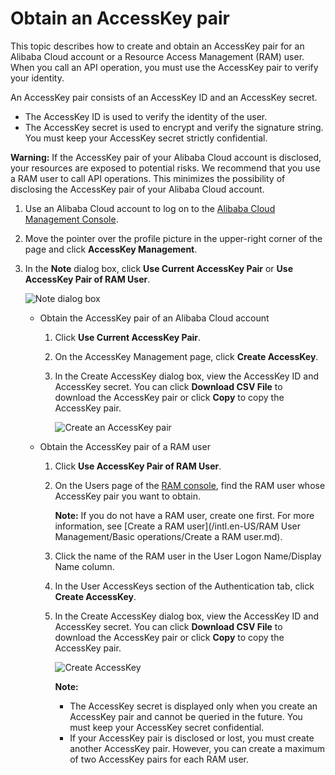 # Obtain an AccessKey pair

This topic describes how to create and obtain an AccessKey pair for an Alibaba Cloud account or a Resource Access Management \(RAM\) user. When you call an API operation, you must use the AccessKey pair to verify your identity.

An AccessKey pair consists of an AccessKey ID and an AccessKey secret.

-   The AccessKey ID is used to verify the identity of the user.
-   The AccessKey secret is used to encrypt and verify the signature string. You must keep your AccessKey secret strictly confidential.

**Warning:** If the AccessKey pair of your Alibaba Cloud account is disclosed, your resources are exposed to potential risks. We recommend that you use a RAM user to call API operations. This minimizes the possibility of disclosing the AccessKey pair of your Alibaba Cloud account.

1.  Use an Alibaba Cloud account to log on to the [Alibaba Cloud Management Console](https://home-intl.console.aliyun.com/).

2.  Move the pointer over the profile picture in the upper-right corner of the page and click **AccessKey Management**.

3.  In the **Note** dialog box, click **Use Current AccessKey Pair** or **Use AccessKey Pair of RAM User**.

    ![Note dialog box](https://static-aliyun-doc.oss-accelerate.aliyuncs.com/assets/img/en-US/6415559951/p48002.png)

    -   Obtain the AccessKey pair of an Alibaba Cloud account
        1.  Click **Use Current AccessKey Pair**.
        2.  On the AccessKey Management page, click **Create AccessKey**.
        3.  In the Create AccessKey dialog box, view the AccessKey ID and AccessKey secret. You can click **Download CSV File** to download the AccessKey pair or click **Copy** to copy the AccessKey pair.

            ![Create an AccessKey pair](https://static-aliyun-doc.oss-accelerate.aliyuncs.com/assets/img/en-US/6415559951/p48003.png)

    -   Obtain the AccessKey pair of a RAM user
        1.  Click **Use AccessKey Pair of RAM User**.
        2.  On the Users page of the [RAM console](https://ram.console.aliyun.com/users/new), find the RAM user whose AccessKey pair you want to obtain.

            **Note:** If you do not have a RAM user, create one first. For more information, see [Create a RAM user](/intl.en-US/RAM User Management/Basic operations/Create a RAM user.md).

        3.  Click the name of the RAM user in the User Logon Name/Display Name column.
        4.  In the User AccessKeys section of the Authentication tab, click **Create AccessKey**.
        5.  In the Create AccessKey dialog box, view the AccessKey ID and AccessKey secret. You can click **Download CSV File** to download the AccessKey pair or click **Copy** to copy the AccessKey pair.

            ![Create AccessKey](https://static-aliyun-doc.oss-accelerate.aliyuncs.com/assets/img/en-US/6415559951/p48004.png)

            **Note:**

            -   The AccessKey secret is displayed only when you create an AccessKey pair and cannot be queried in the future. You must keep your AccessKey secret confidential.
            -   If your AccessKey pair is disclosed or lost, you must create another AccessKey pair. However, you can create a maximum of two AccessKey pairs for each RAM user.

